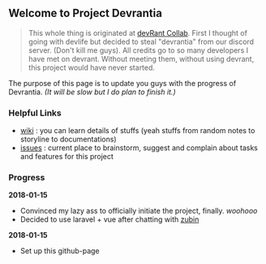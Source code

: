 ## Welcome to Project Devrantia

> This whole thing is originated at [devRant Collab](https://devrant.com/collabs/1063123/rpg-for-developers-devlife). First I thought of going with devlife but decided to steal "devrantia" from our discord server. (Don't kill me guys). All credits go to so many developers I have met on devrant. Without meeting them, without using devrant, this project would have never started.

The purpose of this page is to update you guys with the progress of Devrantia. _(It will be slow but I do plan to finish it.)_

### Helpful Links

- [wiki](https://github.com/cursemeslowly/devrantia/wiki) : you can learn details of stuffs (yeah stuffs from random notes to storyline to documentations)
- [issues](https://github.com/cursemeslowly/devrantia/issues) : current place to brainstorm, suggest and complain about tasks and features for this project

### Progress

**2018-01-15**
- Convinced my lazy ass to officially initiate the project, finally. _woohooo_
- Decided to use laravel + vue after chatting with [zubin](https://github.com/iamzubin)

**2018-01-15**
- Set up this github-page
